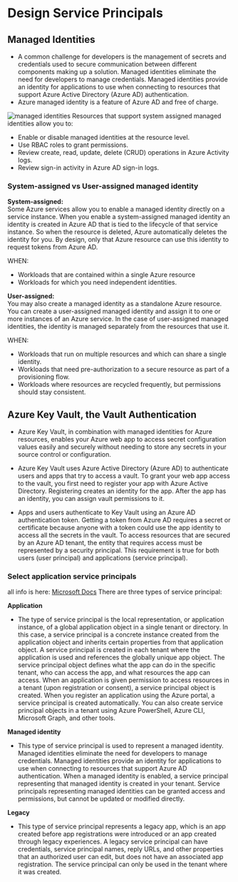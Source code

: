 # Design Service Principals
## Managed Identities
* A common challenge for developers is the management of secrets and credentials used to secure communication between different components making up a solution.
Managed identities eliminate the need for developers to manage credentials. Managed identities provide an identity for applications
to use when connecting to resources that support Azure Active Directory (Azure AD) authentication.
* Azure managed identity is a feature of Azure AD and free of charge.

![managed identities](https://user-images.githubusercontent.com/4239376/162589365-17bbe18d-cbb7-4fa8-998e-efee5025a732.png)
Resources that support system assigned managed identities allow you to:  

* Enable or disable managed identities at the resource level.
* Use RBAC roles to grant permissions.
* Review create, read, update, delete (CRUD) operations in Azure Activity logs.
* Review sign-in activity in Azure AD sign-in logs.

### System-assigned vs User-assigned managed identity
**System-assigned:**  
Some Azure services allow you to enable a managed identity directly on a service instance. When you enable a system-assigned managed identity an identity is created in Azure AD that is tied to the lifecycle of that service instance. So when the resource is deleted, Azure automatically deletes the identity for you. By design, only that Azure resource can use this identity to request tokens from Azure AD.  
   
WHEN: 
* Workloads that are contained within a single Azure resource
* Workloads for which you need independent identities. 
 
**User-assigned:**  
You may also create a managed identity as a standalone Azure resource. You can create a user-assigned managed identity and assign it to one or more instances of an Azure service. In the case of user-assigned managed identities, the identity is managed separately from the resources that use it.

WHEN:  
* Workloads that run on multiple resources and which can share a single identity.
* Workloads that need pre-authorization to a secure resource as part of a provisioning flow.
* Workloads where resources are recycled frequently, but permissions should stay consistent.

## Azure Key Vault, the Vault Authentication
* Azure Key Vault, in combination with managed identities for Azure resources, enables your Azure web app to access secret configuration values easily and securely without needing to store any secrets in your source control or configuration.

* Azure Key Vault uses Azure Active Directory (Azure AD) to authenticate users and apps that try to access a vault. To grant your web app access to the vault, you first need to register your app with Azure Active Directory. Registering creates an identity for the app. After the app has an identity, you can assign vault permissions to it.

* Apps and users authenticate to Key Vault using an Azure AD authentication token. Getting a token from Azure AD requires a secret or certificate because anyone with a token could use the app identity to access all the secrets in the vault. To access resources that are secured by an Azure AD tenant, the entity that requires access must be represented by a security principal. This requirement is true for both users (user principal) and applications (service principal). 

### Select application service principals
all info is here: [Microsoft Docs](https://docs.microsoft.com/en-us/learn/modules/design-authentication-authorization-solutions/9-design-service-principals)
There are three types of service principal:

**Application**
* The type of service principal is the local representation, or application instance, of a global application object in a single tenant or directory. In this case, a service principal is a concrete instance created from the application object and inherits certain properties from that application object. A service principal is created in each tenant where the application is used and references the globally unique app object. The service principal object defines what the app can do in the specific tenant, who can access the app, and what resources the app can access. When an application is given permission to access resources in a tenant (upon registration or consent), a service principal object is created. When you register an application using the Azure portal, a service principal is created automatically. You can also create service principal objects in a tenant using Azure PowerShell, Azure CLI, Microsoft Graph, and other tools.

**Managed identity** 
* This type of service principal is used to represent a managed identity. Managed identities eliminate the need for developers to manage credentials. Managed identities provide an identity for applications to use when connecting to resources that support Azure AD authentication. When a managed identity is enabled, a service principal representing that managed identity is created in your tenant. Service principals representing managed identities can be granted access and permissions, but cannot be updated or modified directly.

**Legacy** 
* This type of service principal represents a legacy app, which is an app created before app registrations were introduced or an app created through legacy experiences. A legacy service principal can have credentials, service principal names, reply URLs, and other properties that an authorized user can edit, but does not have an associated app registration. The service principal can only be used in the tenant where it was created.
